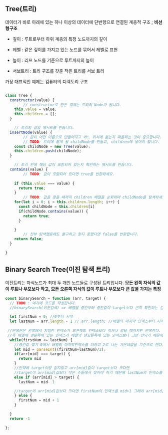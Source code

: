 ## Tree(트리)

데이터가 바로 아래에 있는 하나 이상의 데이터에 단반향으로 연결된 계층적 구조 ; **비선형구조**
- 깊이 : 루트로부터 하위 계층의 특정 노드까지의 깊이

- 레벨 : 같은 깊이를 가지고 있는 노드를 묶어서 레벨로 표현

- 높이 : 리프 노드를 기준으로 루트까지의 높이

- 서브트리 : 트리 구조를 갖춘 작은 트리를 서브 트리

가장 대표적인 예제는 컴퓨터의 디렉토리 구조

```js

class Tree {
  constructor(value) {
		// constructor로 만든 객체는 트리의 Node가 됩니다.
    this.value = value;
    this.children = [];
  }

	// 트리의 삽입 메서드를 만듭니다.
  insertNode(value) {
		// 값이 어떤 이름으로 만들어지고 어느 위치에 붙는지 떠올리는 것이 중요합니다.
		// TODO: 트리에 붙게 될 childNode를 만들고, children에 넣어야 합니다.
    const childNode = new Tree(value);
    this.children.push(childNode);
  }

	// 트리 안에 해당 값이 포함되어 있는지 확인하는 메서드를 만듭니다.
  contains(value) {
		// TODO: 값이 포함되어 있다면 true를 반환하세요. 
    
    if (this.value === value) {
      return true;
    }
		// TODO: 값을 찾을 때까지 children 배열을 순회하며 childNode를 탐색하세요.
    for(let i = 0; i < this.children.length; i++) {
      const childNode = this.children[i]
      if(childNode.contains(value)) {
        return true;
      }

    }
		// 전부 탐색했음에도 불구하고 찾지 못했다면 false를 반환합니다.
    return false;
  }

}
```


## Binary Search Tree(이진 탐색 트리)

이진트리는 자식노드가 최대 두 개인 노드들로 구성된 트리입니다. 
**모든 왼쪽 자식의 값이 루트나 부모보다 작고, 모든 오른쪽 자식의 값이 루트나 부모보다 큰 값을 가지는 특징**

```js
const binarySearch = function (arr, target) {
  // TODO : 여기에 코드를 작성합니다.
  //binarySearch(이분검색) => 배열을 중간부터 중간값이 target보다 큰지 확인하는 검색

  let firstNum = 0; //0부터 시작
  let lastNum = arr.length - 1 // arr.length; //배열의 마지막 인덱스부터 시작
 
 //반복문은 왼쪽에서 지정한 인덱스가 오른쪽의 인덱스보다 작거나 같을 때까지만 반복한다. 
 //즉 배열에 맨왼쪽에 있는 인덱스가 배열의 맨오른쪽에 있는 인덱스보다 크면 안되기 때문에
  while(firstNum <= lastNum) {
    //중간값 찾기 0에서 배열의 마지막인덱스를 더하고 2로 나눈 가운데값을 기준으로 한다.
    let mid = parseInt((firstNum+lastNum)/2);
    if(arr[mid] === target) {
      return mid
    }
    //만약에 target이랑 같지않고 arr[mid]값이 target보다 크다면
    //target이 arr[mid]값보다 작은 수들에서 찾아야 하기 때문에 lastNum의 인덱스를 mid-1
    else if (arr[mid] > target) {
      lastNum = mid- 1

    //target이 arr[mid]값보다 크다면 firstNum의 인덱스를 mid+1 그래야 arr[mid]값보다 큰 수들을 찾아야 하기 때문에 
    } else {
      firstNum = mid + 1
    } 

  }
  return -1

};

```


